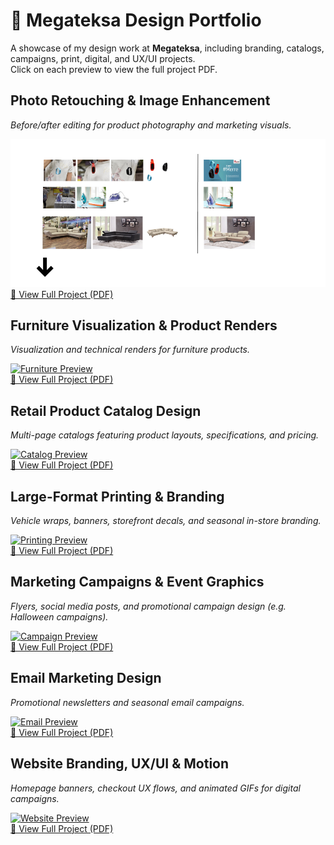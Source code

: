 # 🎨 Megateksa Design Portfolio  

A showcase of my design work at **Megateksa**, including branding, catalogs, campaigns, print, digital, and UX/UI projects.  
Click on each preview to view the full project PDF.  


## Photo Retouching & Image Enhancement  
*Before/after editing for product photography and marketing visuals.*  

![Photo Preview](./assets/prv1.png)  
[📂 View Full Project (PDF)](link-to-your-pdf)


## Furniture Visualization & Product Renders  
*Visualization and technical renders for furniture products.*  

[![Furniture Preview](furniture-thumbnail.png)](link-to-your-pdf)  
[📂 View Full Project (PDF)](link-to-your-pdf)


## Retail Product Catalog Design  
*Multi-page catalogs featuring product layouts, specifications, and pricing.*  

[![Catalog Preview](catalog-thumbnail.png)](link-to-your-pdf)  
[📂 View Full Project (PDF)](link-to-your-pdf)


## Large-Format Printing & Branding  
*Vehicle wraps, banners, storefront decals, and seasonal in-store branding.*  

[![Printing Preview](printing-thumbnail.png)](link-to-your-pdf)  
[📂 View Full Project (PDF)](link-to-your-pdf)


## Marketing Campaigns & Event Graphics  
*Flyers, social media posts, and promotional campaign design (e.g. Halloween campaigns).*  

[![Campaign Preview](campaign-thumbnail.png)](link-to-your-pdf)  
[📂 View Full Project (PDF)](link-to-your-pdf)


## Email Marketing Design  
*Promotional newsletters and seasonal email campaigns.*  

[![Email Preview](email-thumbnail.png)](link-to-your-pdf)  
[📂 View Full Project (PDF)](link-to-your-pdf)


## Website Branding, UX/UI & Motion  
*Homepage banners, checkout UX flows, and animated GIFs for digital campaigns.*  

[![Website Preview](website-thumbnail.png)](link-to-your-pdf)  
[📂 View Full Project (PDF)](link-to-your-pdf)

